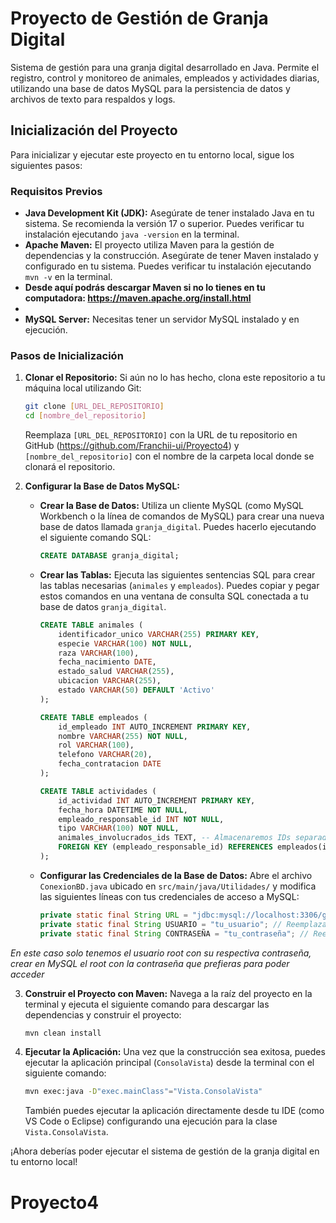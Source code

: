 # Proyecto de Gestión de Granja Digital

Sistema de gestión para una granja digital desarrollado en Java. Permite el registro, control y monitoreo de animales, empleados y actividades diarias, utilizando una base de datos MySQL para la persistencia de datos y archivos de texto para respaldos y logs.

## Inicialización del Proyecto

Para inicializar y ejecutar este proyecto en tu entorno local, sigue los siguientes pasos:

### Requisitos Previos

* **Java Development Kit (JDK):** Asegúrate de tener instalado Java en tu sistema. Se recomienda la versión 17 o superior. Puedes verificar tu instalación ejecutando `java -version` en la terminal.
* **Apache Maven:** El proyecto utiliza Maven para la gestión de dependencias y la construcción. Asegúrate de tener Maven instalado y configurado en tu sistema. Puedes verificar tu instalación ejecutando `mvn -v` en la terminal.
* **Desde aquí podrás descargar Maven si no lo tienes en tu computadora: https://maven.apache.org/install.html**
* 
* **MySQL Server:** Necesitas tener un servidor MySQL instalado y en ejecución.

### Pasos de Inicialización

1.  **Clonar el Repositorio:** Si aún no lo has hecho, clona este repositorio a tu máquina local utilizando Git:

    ```bash
    git clone [URL_DEL_REPOSITORIO]
    cd [nombre_del_repositorio]
    ```

    Reemplaza `[URL_DEL_REPOSITORIO]` con la URL de tu repositorio en GitHub (https://github.com/Franchii-ui/Proyecto4) y `[nombre_del_repositorio]` con el nombre de la carpeta local donde se clonará el repositorio.

2.  **Configurar la Base de Datos MySQL:**
    * **Crear la Base de Datos:** Utiliza un cliente MySQL (como MySQL Workbench o la línea de comandos de MySQL) para crear una nueva base de datos llamada `granja_digital`. Puedes hacerlo ejecutando el siguiente comando SQL:

        ```sql
        CREATE DATABASE granja_digital;
        ```

    * **Crear las Tablas:** Ejecuta las siguientes sentencias SQL para crear las tablas necesarias (`animales` y `empleados`). Puedes copiar y pegar estos comandos en una ventana de consulta SQL conectada a tu base de datos `granja_digital`.

        ```sql
        CREATE TABLE animales (
            identificador_unico VARCHAR(255) PRIMARY KEY,
            especie VARCHAR(100) NOT NULL,
            raza VARCHAR(100),
            fecha_nacimiento DATE,
            estado_salud VARCHAR(255),
            ubicacion VARCHAR(255),
            estado VARCHAR(50) DEFAULT 'Activo'
        );

        CREATE TABLE empleados (
            id_empleado INT AUTO_INCREMENT PRIMARY KEY,
            nombre VARCHAR(255) NOT NULL,
            rol VARCHAR(100),
            telefono VARCHAR(20),
            fecha_contratacion DATE
        );

        CREATE TABLE actividades (
            id_actividad INT AUTO_INCREMENT PRIMARY KEY,
            fecha_hora DATETIME NOT NULL,
            empleado_responsable_id INT NOT NULL,
            tipo VARCHAR(100) NOT NULL,
            animales_involucrados_ids TEXT, -- Almacenaremos IDs separados por comas
            FOREIGN KEY (empleado_responsable_id) REFERENCES empleados(id_empleado)
        );
        ```

    * **Configurar las Credenciales de la Base de Datos:** Abre el archivo `ConexionBD.java` ubicado en `src/main/java/Utilidades/` y modifica las siguientes líneas con tus credenciales de acceso a MySQL:

        ```java
        private static final String URL = "jdbc:mysql://localhost:3306/granja_digital?serverTimezone=Europe/Madrid";
        private static final String USUARIO = "tu_usuario"; // Reemplaza con tu nombre de usuario de MySQL
        private static final String CONTRASEÑA = "tu_contraseña"; // Reemplaza con tu contraseña de MySQL
        ```
*En este caso solo tenemos el usuario root con su respectiva contraseña, crear en MySQL el root con la contraseña que prefieras para poder acceder*

3.  **Construir el Proyecto con Maven:** Navega a la raíz del proyecto en la terminal y ejecuta el siguiente comando para descargar las dependencias y construir el proyecto:

    ```bash
    mvn clean install
    ```

4.  **Ejecutar la Aplicación:** Una vez que la construcción sea exitosa, puedes ejecutar la aplicación principal (`ConsolaVista`) desde la terminal con el siguiente comando:

    ```bash
    mvn exec:java -D"exec.mainClass"="Vista.ConsolaVista"
    ```

    También puedes ejecutar la aplicación directamente desde tu IDE (como VS Code o Eclipse) configurando una ejecución para la clase `Vista.ConsolaVista`.

¡Ahora deberías poder ejecutar el sistema de gestión de la granja digital en tu entorno local!
# Proyecto4
